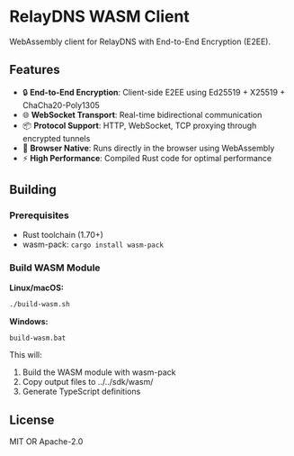# RelayDNS WASM Client

WebAssembly client for RelayDNS with End-to-End Encryption (E2EE).

## Features

- 🔒 **End-to-End Encryption**: Client-side E2EE using Ed25519 + X25519 + ChaCha20-Poly1305
- 🌐 **WebSocket Transport**: Real-time bidirectional communication
- 📦 **Protocol Support**: HTTP, WebSocket, TCP proxying through encrypted tunnels
- 🎯 **Browser Native**: Runs directly in the browser using WebAssembly
- ⚡ **High Performance**: Compiled Rust code for optimal performance

## Building

### Prerequisites

- Rust toolchain (1.70+)
- wasm-pack: `cargo install wasm-pack`

### Build WASM Module

**Linux/macOS:**
```bash
./build-wasm.sh
```

**Windows:**
```cmd
build-wasm.bat
```

This will:
1. Build the WASM module with wasm-pack
2. Copy output files to ../../sdk/wasm/
3. Generate TypeScript definitions

## License

MIT OR Apache-2.0
